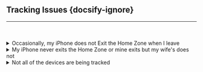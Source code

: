 ## Tracking Issues  {docsify-ignore}

<hr><br><br>


<details>
<summary>Occasionally, my iPhone does not Exit the Home Zone when I leave</summary>
<p>My wife and I were at home, ran a short trip (5-6km) and returned. My iPhone has the Mobile App and my wife&#39;s does not (or she wore her Watch). My iPhone did not exit the Home zone and no activity was recorded until I returned Home. Her iPhone/Watch didn&#39;t either. Other HA devices did record when I left. </p>
<p>What happened? What can I do?</p>
<ol>
<li>The Mobile App on your phone did not issue an Exit Trigger that took your iPhone out of the Home Zone and you returned before the next update time was reached. </li>
<li>Her iPhone/Watch without the Mobile App next update time had not been reached either and you returned Home before then.</li>
</ol>
<p>You will never know why events work fine most of the time but fail occasionally. It could be the Mobile App on your iPhone was asleep and did not wake up to issue an Exit Trigger or it was not running, the cell signal was poor at then time, the location was old or the gps accuracy was poor, etc. Also, the iDevice without the Mobile App left and returned before the next update time was reached.</p>
<p>There are several things you can do:</p>
<ol>
<li>Reduce the inzone interval time for devices not using the Mobile App. It is best not to go below 10-minutes or the interval will approach the &#39;old location&#39; threshold (usually about 3-minutes). A good location could be rejected, a bad location could be used when it shouldn&#39;t or an old location will be within the &#39;old threshold&#39; and used again when a new location should be requested.</li>
<li><p>See if there is another way to identify when the iPhone leaves home. It might be a camera, the garage door opening/closing, the iPhone disconnects from the network, etc. When this happens, and it&#39;s iCloud3 device_tracker state still shows Home or the [devicename]_zone_fname entity is still Home, issue an iCloud3 service call to locate the iPhone. This will then update it&#39;s current location and take it out of the Home zone.  An example of a location script is shown below.</p>
<pre><code> <span class="hljs-attribute">alias</span>: iCloud3 Locate (Gary)
 <span class="hljs-attribute">trigger</span>: []
 <span class="hljs-attribute">condition</span>: []
 <span class="hljs-attribute">action</span>:
   - <span class="hljs-attribute">service</span>: icloud3.action
     <span class="hljs-attribute">data</span>:
       <span class="hljs-attribute">command</span>: locate
       <span class="hljs-attribute">device_name</span>: gary_iphone
 <span class="hljs-attribute">mode</span>: single
</code></pre></li>
</ol>
</details>

<details>
<summary>My iPhone never exits the Home Zone or mine exits but my wife's does not</summary>
<p>Not changing to Away when you leave a zone means iCloud3 is not getting the zone exit trigger from the Mobile app. Check the following:</p>
<ol>
<li>Verify the Mobile App device_tracker entity name has not changed. <ul>
<li>Go to <em>Configuration &gt; iCloud3 Devices &gt; Select device&gt; Mobile App device_tracker entity</em> and verify the tracked device has a valid Mobile App device_tracker entity assigned.</li>
</ul>
</li>
<li>The HA mobile app integration is not installed. <ul>
<li>Go to <em>Installing and Configuring iCloud3 &gt; Step #2 - Install the Mobile App on your iPhone or iPad</em> for more information.</li>
</ul>
</li>
<li>The Mobile app device_tracker entity location is not being updated by the Mobile app. <ul>
<li>The Mobile App logs events as they take place, including location changes and zone enter/exit activity. On the device, open the Mobile App. Select <em>HA Settings &gt; Companion App &gt; Debugging</em>. Then select <em>Event Log</em> to see what events the Mobile App responded to or <em>Location History</em> to display a map showing the devices location at various times.</li>
<li>Check the device_tracker state value to see if is being updated. Go to <em>Developer Tools &gt; States &gt; device_tracker entity</em> and see if the zone name is displayed. The value is <em>not_home</em> when you are not in a zone and the zone&#39;s name when you are in a zone.</li>
<li>Verify the Mobile App is sharing location information. Go to <em>Installing and Configuring iCloud3 &gt; Step #2 - Install the Mobile App on your iPhone or iPad</em> for screenshots of the correct settings.</li>
<li>Tracking Monitors can be displayed in the Event Log that show update activity. Select <em>Event Log &gt; Actions &gt; Show/Hide Tracking Monitors</em>. Look at the state change and trigger change values and times they changed. See <em>Debugging with Tracking Monitors</em> below.</li>
</ul>
</li>
</ol>
</details>

<details>
<summary> Not all of the devices are being tracked</summary>
<p>iCloud3 uses the location data from your iCloud account to track and locate your devices. If iCloud3 reports the location of some devices correctly but does not locate others, the devices not tracked are probably not set up correctly.</p>
<p>Check the following on the untracked devices:</p>

<h4 id="settings-app-privacy-security">Settings App &gt; Privacy &amp; Security</h4>
<ul>
<li><strong>Locations Services</strong> is Enabled</li>
<li><strong>Share My Location &gt;</strong></li>
<ul>
<li><em>Find My iPhone</em> is Enabled</li>
<li><em>Share My Location</em> is Enabled</li>
<li><em>Family</em> &gt; This shows the Family members this device can see in the FindMy app. Make sure all the people you are tracking with iCloud3 are listed. This does not list each device for the Family member, just the person.</li>
</ul>
</ul>

<h4 id="findmy-app">FindMy App</h4>
<ul>
    <li><strong>People</strong> &gt; This should show all the people sharing their location. All the people having devices tracked with iCloud3 should be listed here.</li>
    <li><strong>Devices</strong> &gt; This shows every device that is being located and tracked. If the device is not listed here, it can not be tracked by iCloud3. </li>
	<ul>
    <li>One device is the owner of the iCloud Account. It must be able see all of the devices you want to track on this parameter and on the map. If a device is not shown, iCloud3 will not be able to track it.</li>
    <li>If you have a device that tracks correctly, compare it&#39;s settings with the one that is not being tracked</li>
	</ul>
<li><strong>Things to look for:</strong>
	<ul>
		<li>Make sure there is not more than one than one device for the same person. For example, when you upgrade your phone, the old one is not removed from the Family Sharing account, the new one will be added with the same name as the old one with a suffix <em>(2)</em>. iCloud3 will continue to track the old device (which does not exist), not the new one.</li>
	<li>Make sure the device is located and the location time is current. It is constantly shows <em>locating</em>, Apple is having trouble communicating with it to get it&#39;s location. If Apple can not locate it, neither can iCloud3</li>
	</ul>
</li></ul>

<h4 id="event-log">Event Log</h4>
<ul>
<li><strong>Stage 3 &gt; Prepare Configured Device</strong>s - This stage shows each device that will be tracked and the parameters in the configuration. If no devices are displayed, than Sharing has not been enabled for the devices. If you just enabled it, restart iCloud3 using the  *Event Log > Actions > Restart iCloud3* selection.
	<ul>
	<li><strong>Things to look for:</strong>
		<ul>
			<li>Make sure the device assigned in the configuration is correct and not  duplicate or old device that you no longer own.</li>
		</ul>
	</ul>

 
<li><p><strong>Stage 4 &gt; Setup iCloud &amp; Mobile App Tracking Methods, Family Sharing List devices</strong> - This stage lists all of the devices in the Family Sharing List on your iCloud account. </p>
	<ul>
    		<li>A <em>check mark</em> indicates the device is being tracked by iCloud3. </li>
    		<li>A <em>No Location</em> message indicates iCloud did not return any location information. iCloud3 will do several retries to clear this up before displaying an error message.</li>
    		<li><p>A <em>Not Tracked</em> message indicates this device is not in the iCloud3 configuration.</p></li>
	</ul>
    	<p><img src="../icloud3_v3_docs/images/evlog-stage-3-4.png" alt=""></p>
	<ul>
		<li><p><strong>Things to look for:</strong></p>
		<ul>
			<li>Every device in the Family Sharing list is listed. This includes the current iPhones, iPads, etc. along with old devices you no longer have.</li>
			<li>Make sure there are no duplicate devices names for different models (for example: Gary-iPhone/iPhone 12, Gary-iPhone (2)/iPhone 13 Pro, etc). If there is, delete the old device from the Family Sharing List, change the name on the device itself (Settings &gt; General &gt; About) and select the correct device in the iCloud3 Configuration Wizard.</li>
		</ul>
	</ul>
</li>

 
<li><p></p><strong>Stage 5 &gt; Configure Tracked Devices</strong> - This screen is a summary of how the device is set up. It shows the monitored and tracked devices and the actual entities or devices that have been assigned</p>
	<ul>
	<li><em>FamShr Device</em> - The device from the family Sharing List</li>
	<li><em>Mobile App Entity device</em> - the HA device_tracker entity name</li>
	<li><em>Update Trigge</em> - The Mobile App&#39;s update trigger sensor that is monitored</li>
	<li><em>Battery</em> - The Mobile App&#39;s Battery sensor entity that is monitored for the battery level</li>
	<li><em>Notifications</em> - Where messages will be sent using the Mobile App</li>
	<li><em>Track from Zones</em> - The zones that are tracked from when tracking from more than one zone</li>
	<p><img src="../icloud3_v3_docs/images/evlog-stage-5.png" alt=""></p>
	</ul>
</li></ul>

<h4 id="icloud3-configuration-wizard">iCloud3 Configuration Wizard</h4>
<ul>
	<li><p><strong>Update Device screen</strong> - Check the <em>Update Device</em> screen for the device that is not being tracked. Verify the Family Sharing device is set to the correct one. If you upgraded your phone and did not delete the old phone and did not rename the new one to the old phone&#39;s name, iCloud3 may still be tracking the old one. Look at the devices model number to make sure the assignment is correct.</p>
	<p>Remember, the device might still be tracked with the Mobile App but getting Location Old errors from iCloud.</p>
	<p><img src="../icloud3_v3_docs/images/cf-device-update-famshr.png" alt=""></p>
	</li>
</ul>

<h4 id="log-level-rawdata">Log Level &gt; RawData</h4>
<p>If nothing works, you can turn on raw data logging and see the actual data iCloud3 receives from iCloud Web/Location Servers. This, and other records show when iCloud3 requests location data and what is sent back. When one device makes a request, the information for all devices in the Family Sharing account is returned. </p>
<p>The raw data is written to the <em>*/config/icloud3-0.log</em> file.</p>
<ul>
	<li><p><strong>Turn on RawData logging</strong>:</p>
	<ul>
		<li><p>Configuration Wizard &gt; Menu Page 2 &gt; Format Settings - Select Log Level &gt; RawData</p>
		<p>-- or --</p>
		</li>
		<li><p>Event Log &gt; Actions &gt; Start RawData Logging</p></li>
	</ul>
	</li>
	<li><p>The following snippet if for <em>Gary-iPhone/gary_iphone</em> and <em>Lillian-iPhone.lillian_iphone</em>. Look at:</p>
	<ul>
		<li><p><em>name</em> - The name of the device from Settings &gt; General &gt; About. It should be the device name selected in the iCloud3 configuration and listed on the iCloud3 Startup Stage 3, 4 and 5.</p></li>
		<li><p><em>deviceStatus</em> - Indicates if the device is online and available (200), it it is offline (201) or pending/waiting for a response (202).</p></li>
		<li><p><em>isOld</em> - Indicates the device location is old and Apple is having trouble contacting it for it&#39;s location.</p>
		<p><em>location_time</em> - The last time that Apple was able to communicate with the device and get it&#39;s location.</p></li>
	</ul>
	<p><img src="../icloud3_v3_docs/images/debug-rawdata.png" alt=""></p>
	</li>
	<li><p><strong>Things to look for:</strong></p>
	<ul>
		<li>Make sure the device not being tracked is listed.</li>
		<li>Scroll through the <em>icloud3-0.log</em> file and look for each time the non-tracked device appears. Look at the location_time and see if it is old and if it changes.</li>
	</ul>
	</li>
</ul>
</details>

